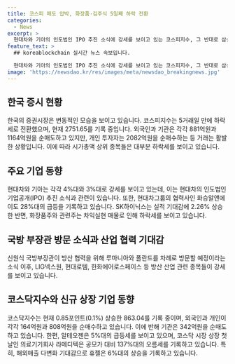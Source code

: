 ```yaml
---
title: 코스피 매도 압박, 화장품·김주식 5일째 하락 전환
categories:
  - News
excerpt: >
  현대차와 기아의 인도법인 IPO 추진 소식에 강세를 보이고 있는 코스피지수, 그 반대로 삼성전자, LG에너지솔루션, 삼성바이오로직스 등 시가총액 상위종목은 하락세를 나타내고 있다. 방산 협력 소식에 LIG넥스원, 현대로템 등이 등락률이 높은 강세를 보이며 코스닥지수는 강보합세를 유지하고 있다. 의료기기회사 라메디텍은 상장 첫날 공모가 대비 137%대로 급등 중이다. 외국인과 개인 투자자들의 순매수로 시장 상황이 변동되고 있으며, 주요 기업들의 주가 변화에 주목해야 한다.
feature_text: >
  ## koreablockchain 실시간 뉴스 속보입니다.

  현대차와 기아의 인도법인 IPO 추진 소식에 강세를 보이고 있는 코스피지수, 그 반대로 삼성전자, LG에너지솔루션, 삼성바이오로직스 등 시가총액 상위종목은 하락세를 나타내고 있다. 방산 협력 소식에 LIG넥스원, 현대로템 등이 등락률이 높은 강세를 보이며 코스닥지수는 강보합세를 유지하고 있다. 의료기기회사 라메디텍은 상장 첫날 공모가 대비 137%대로 급등 중이다. 외국인과 개인 투자자들의 순매수로 시장 상황이 변동되고 있으며, 주요 기업들의 주가 변화에 주목해야 한다.
image: 'https://newsdao.kr/res/images/meta/newsdao_breakingnews.jpg'
---
```


<h2 data-ke-size="size26">한국 증시 현황</h2>

<p data-ke-size="size16">한국의 증권시장은 변동적인 모습을 보이고 있습니다. 코스피지수는 5거래일 만에 하락세로 전환했으며, 현재 2751.65를 기록 중입니다. 외국인과 기관은 각각 881억원과 1164억원을 순매도하고 있지만, 개인 투자자는 2082억원을 순매수하는 등 거래는 활발한 상황입니다. 이에 따라 시가총액 상위 종목들은 대부분 하락세를 보이고 있습니다.</p>

<h2 data-ke-size="size26">주요 기업 동향</h2>

<p data-ke-size="size16">현대차와 기아는 각각 4%대와 3%대로 강세를 보이고 있는데, 이는 현대차의 인도법인 기업공개(IPO) 추진 소식과 관련이 있습니다. 또한, 현대차그룹의 협력사인 화승알앤에이도 28%대의 급등을 기록하고 있습니다. SK하이닉스는 실적 기대감에 2.26% 상승한 반면, 화장품주와 관련주는 차익실현 매물로 인해 하락세를 보이고 있습니다.</p>

<h2 data-ke-size="size26">국방 부장관 방문 소식과 산업 협력 기대감</h2>

<p data-ke-size="size16">신원식 국방부장관이 방산 협력을 위해 루마니아와 폴란드를 차례로 방문할 예정이라는 소식 이후, LIG넥스원, 현대로템, 한화에어로스페이스 등 방산 산업 관련 종목들이 강세를 보이고 있습니다.</p>

<h2 data-ke-size="size26">코스닥지수와 신규 상장 기업 동향</h2>

<p data-ke-size="size16">코스닥지수는 현재 0.85포인트(0.1%) 상승한 863.04를 기록 중이며, 외국인과 개인이 각각 164억원과 808억원을 순매수하고 있습니다. 이에 반해 기관은 342억원을 순매도하고 있습니다. 한편, 알테오젠은 5%대의 급등세를 보이고 있으며, 코스닥 시장 상장 첫날인 의료기기회사 라메디텍은 공모가 대비 137%대의 오름세를 기록하고 있습니다. 특히, 해외매출 다변화 기대감으로 휴젤은 6%대의 상승을 기록하고 있습니다.</p>

